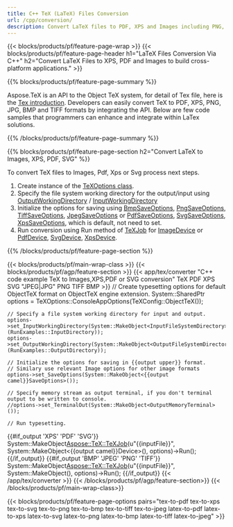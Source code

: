 ```yaml
---
title: C++ TeX (LaTeX) Files Conversion
url: /cpp/conversion/
description: Convert LaTeX files to PDF, XPS and Images including PNG, JPEG, TIFF, BMP with few lines of C++ code.
---
```


{{< blocks/products/pf/feature-page-wrap >}}
{{< blocks/products/pf/feature-page-header h1="LaTeX Files Conversion Via C++" h2="Convert LaTeX Files to XPS, PDF and Images to build cross-platform applications." >}}

{{% blocks/products/pf/feature-page-summary %}}


Aspose.TeX is an API to the Object TeX system, for detail of Tex file, here is the [Tex introduction](https://docs.aspose.com/tex/cpp/what-is-tex/). Developers can easily convert TeX to PDF, XPS, PNG, JPG, BMP and TIFF formats by integrating the API. Below are few code samples that programmers can enhance and integrate within LaTex solutions.



{{% /blocks/products/pf/feature-page-summary  %}}

{{% blocks/products/pf/feature-page-section  h2="Convert LaTeX to Images, XPS, PDF, SVG" %}}

To convert TeX files to Images, Pdf, Xps or Svg process next steps. 
1. Create instance of the [TeXOptions class](https://reference.aspose.com/tex/cpp/class/aspose.te_x.te_x_options).
2. Specify the file system working directory for the output/input using [OutputWorkingDirectory](https://reference.aspose.com/tex/cpp/class/aspose.te_x.te_x_options#aa4f4ea6dab7db5ba1b40800495f16f63)  / [InputWorkingDirectory](https://reference.aspose.com/tex/cpp/class/aspose.te_x.te_x_options#aa4f4ea6dab7db5ba1b40800495f16f63)
3. Initialize the options for saving using [BmpSaveOptions](https://reference.aspose.com/tex/cpp/class/aspose.te_x.presentation.image.bmp_save_options),
[PngSaveOptions](https://reference.aspose.com/tex/cpp/class/aspose.te_x.presentation.image.png_save_options), 
[TiffSaveOptions](https://reference.aspose.com/tex/cpp/class/aspose.te_x.presentation.image.tiff_save_options),
[JpegSaveOptions](https://reference.aspose.com/tex/cpp/class/aspose.te_x.presentation.image.jpeg_save_options)
 or [PdfSaveOptions](https://reference.aspose.com/tex/cpp/class/aspose.te_x.presentation.pdf.pdf_save_options), 
[SvgSaveOptions](https://reference.aspose.com/tex/cpp/class/aspose.te_x.presentation.svg.svg_save_options), 
[XpsSaveOptions](https://reference.aspose.com/tex/cpp/class/aspose.te_x.presentation.xps.xps_save_options), which is default, not need to set.
4. Run conversion using Run method of [TeXJob](https://apireference.aspose.com/tex/cpp/class/aspose.te_x.te_x_job) for 
[ImageDevice](https://apireference.aspose.com/tex/cpp/class/aspose.te_x.presentation.image.image_device) or
[PdfDevice](https://reference.aspose.com/tex/cpp/class/aspose.te_x.presentation.pdf.pdf_device),
[SvgDevice](https://reference.aspose.com/tex/cpp/class/aspose.te_x.presentation.svg.svg_device),
[XpsDevice](https://reference.aspose.com/tex/cpp/class/aspose.te_x.presentation.xps.xps_device).

{{% /blocks/products/pf/feature-page-section %}}

{{< blocks/products/pf/main-wrap-class >}}
{{< blocks/products/pf/agp/feature-section >}}
{{< app/tex/converter "C++ code example TeX to Images,XPS,PDF or SVG conversion" TeX PDF XPS SVG "JPEG|JPG" PNG TIFF BMP >}}
    // Create typesetting options for default ObjectTeX format on ObjectTeX engine extension.
    System::SharedPtr<TeXOptions> options = TeXOptions::ConsoleAppOptions(TeXConfig::ObjectTeX());

    // Specify a file system working directory for input and output.
    options->set_InputWorkingDirectory(System::MakeObject<InputFileSystemDirectory>(RunExamples::InputDirectory));
    options->set_OutputWorkingDirectory(System::MakeObject<OutputFileSystemDirectory>(RunExamples::OutputDirectory));

    // Initialize the options for saving in {{output upper}} format. 
    // Similary use relevant Image options for other image formats
    options->set_SaveOptions(System::MakeObject<{{output camel}}SaveOptions>());

    // Specify memory stream as output terminal, if you don't terminal output to be written to console.
    //options->set_TerminalOut(System::MakeObject<OutputMemoryTerminal>());

    // Run typesetting.
{{#if_output 'XPS' 'PDF' 'SVG'}}
    System::MakeObject<Aspose::TeX::TeXJob>(u"{{inputFile}}", System::MakeObject<{{output camel}}Device>(), options)->Run();
{{/if_output}}
{{#if_output 'BMP' 'JPEG' 'PNG' 'TIFF'}}
    System::MakeObject<Aspose::TeX::TeXJob>(u"{{inputFile}}", System::MakeObject<ImageDevice>(), options)->Run();
{{/if_output}}
{{< /app/tex/converter >}}
{{< /blocks/products/pf/agp/feature-section>}}
{{< /blocks/products/pf/main-wrap-class>}}

{{< blocks/products/pf/feature-page-options pairs="tex-to-pdf tex-to-xps tex-to-svg tex-to-png tex-to-bmp tex-to-tiff tex-to-jpeg latex-to-pdf latex-to-xps latex-to-svg latex-to-png latex-to-bmp latex-to-tiff latex-to-jpeg" >}}

